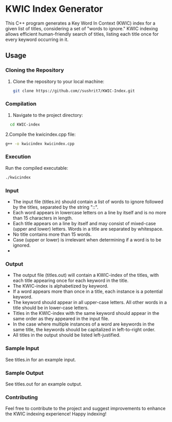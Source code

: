 # KWIC Index Generator

This C++ program generates a Key Word In Context (KWIC) index for a given list of titles, considering a set of "words to ignore." KWIC indexing allows efficient human-friendly search of titles, listing each title once for every keyword occurring in it.

## Usage

### Cloning the Repository
1. Clone the repository to your local machine:
   ```bash
   git clone https://github.com//sushrit7/KWIC-Index.git
   ```
### Compilation
1. Navigate to the project directory:

```bash
  cd KWIC-index
```
2.Compile the kwicindex.cpp file:

```bash
g++ -o kwicindex kwicindex.cpp
```
### Execution
Run the compiled executable:
```bash
./kwicindex
```
### Input
- The input file (titles.in) should contain a list of words to ignore followed by the titles, separated by the string "::".
- Each word appears in lowercase letters on a line by itself and is no more than 15 characters in length.
- Each title appears on a line by itself and may consist of mixed-case (upper and lower) letters. Words in a title are separated by whitespace.
- No title contains more than 15 words.
- Case (upper or lower) is irrelevant when determining if a word is to be ignored.
- 
### Output
- The output file (titles.out) will contain a KWIC-index of the titles, with each title appearing once for each keyword in the title.
- The KWIC-index is alphabetized by keyword.
- If a word appears more than once in a title, each instance is a potential keyword.
- The keyword should appear in all upper-case letters. All other words in a title should be in lower-case letters.
- Titles in the KWIC-index with the same keyword should appear in the same order as they appeared in the input file.
- In the case where multiple instances of a word are keywords in the same title, the keywords should be capitalized in left-to-right order.
- All titles in the output should be listed left-justified.
  
### Sample Input
See titles.in for an example input.

### Sample Output
See titles.out for an example output.

### Contributing
Feel free to contribute to the project and suggest improvements to enhance the KWIC indexing experience!
Happy indexing!   
